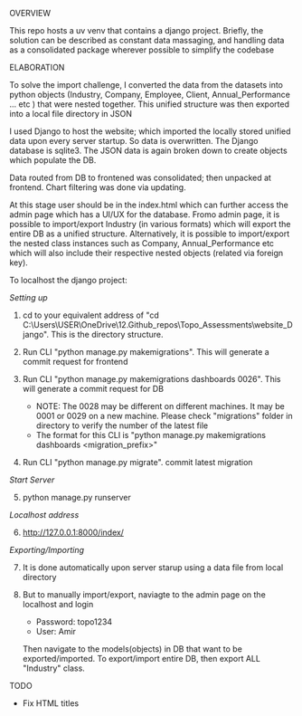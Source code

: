 OVERVIEW

This repo hosts a uv venv that contains a django project. Briefly, the solution can be described as constant data massaging, and handling data as a consolidated package wherever possible to simplify the codebase

ELABORATION

To solve the import challenge, I converted the data from the datasets into python objects (Industry, Company, Employee, Client, Annual_Performance ... etc ) that were nested together. This unified structure was then exported into a local file directory in JSON

I used Django to host the website; which imported the locally stored unified data upon every server startup. So data is overwritten. The Django database is sqlite3. The JSON data is again broken down to create objects which populate the DB. 

Data routed from DB to frontened was consolidated; then unpacked at frontend. Chart filtering was done via updating. 

At this stage user should be in the index.html which can further access the admin page which has a UI/UX for the database. 
Fromo admin page, it is possible to import/export Industry (in various formats) which will export the entire DB as a unified structure. Alternatively, it is possible to import/export the nested class instances such as Company, Annual_Performance etc which will also include their respective nested objects (related via foreign key).

To localhost the django project:

_Setting up_

1) cd to your equivalent address of "cd C:\Users\USER\OneDrive\12.Github_repos\Topo_Assessments\website_Django". This is the directory structure.
2) Run CLI "python manage.py makemigrations". This will generate a commit request for frontend
3) Run CLI "python manage.py makemigrations dashboards 0026". This will generate a commit request for DB

   - NOTE: The 0028 may be different on different machines. It may be 0001 or 0029 on a new machine. Please check "migrations" folder in directory to verify the number of the latest file 
   - The format for this CLI is "python manage.py makemigrations dashboards <migration_prefix>"
5) Run CLI "python manage.py migrate". commit latest migration
   
  
  
_Start Server_

5) python manage.py runserver    

_Localhost address_

6) http://127.0.0.1:8000/index/

_Exporting/Importing_

7) It is done automatically upon server starup using a data file from local directory
8) But to manually import/export, naviagte to the admin page on the localhost and login

   - Password: topo1234 
   - User: Amir

   Then navigate to the models(objects) in DB that want to be exported/imported. To export/import entire DB, then export 
   ALL "Industry" class.


TODO

- Fix HTML titles
